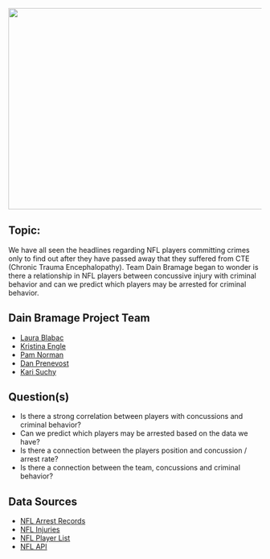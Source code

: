 <p align="center">
  <img width="1000" height= "400" src="https://user-images.githubusercontent.com/88597956/153295908-10de97b2-3d86-4d53-b14d-f49ee13a5857.jpg">
</p>

## Topic: 
We have all seen the headlines regarding NFL players committing crimes only to find out after they have passed away that they suffered from CTE (Chronic Trauma Encephalopathy). Team Dain Bramage began to wonder is there a relationship in NFL players between concussive injury with criminal behavior and can we predict which players may be arrested for criminal behavior.

## Dain Bramage Project Team
- [Laura Blabac]()
- [Kristina Engle]()
- [Pam Norman]()
- [Dan Prenevost]()
- [Kari Suchy]()

## Question(s)  
- Is there a strong correlation between players with concussions and criminal behavior?
- Can we predict which players may be arrested based on the data we have? 
- Is there a connection between the players position and concussion / arrest rate?
- Is there a connection between the team, concussions and criminal behavior?

## Data Sources 
- [NFL Arrest Records](https://databases.usatoday.com/nfl-arrests/)
- [NFL Injuries](https://www.nfl.com/injuries/)
- [NFL Player List](https://www.pro-football-reference.com/players/)
- [NFL API](https://sportsdata.io/developers/api-documentation/nfl#/sports-data/league-feeds)







